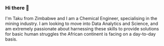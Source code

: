 ### Hi there 👋
I'm Taku from Zimbabwe and I am a Chemical Engineer, specialising in the mining industry. I am looking to move into Data Analytics and Science, and am extremely passionate about harnessing these skills to provide solutions for basic human struggles the African continent is facing on a day-to-day basis.
<!--
**Teekaynium/Teekaynium** is a ✨ _special_ ✨ repository because its `README.md` (this file) appears on your GitHub profile.

Here are some ideas to get you started:

- 🔭 I’m currently working on Data Analysis in Python
- 🌱 I’m currently learning Scikit-learn
- 👯 I’m looking to collaborate on Data Science Projects
- 🤔 I’m looking for help with 
- 💬 Ask me about ...
- 📫 How to reach me: ...
- 😄 Pronouns: ...
- ⚡ Fun fact: ...
-->
